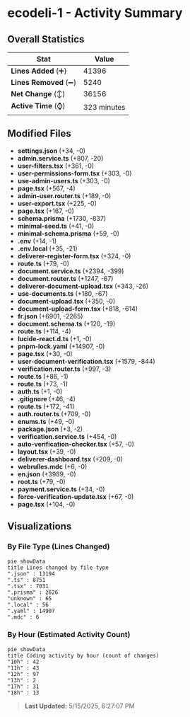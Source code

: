 # ecodeli-1 - Activity Summary 

## Overall Statistics

| Stat                   | Value                                                             |
| ---------------------- | ----------------------------------------------------------------- |
| **Lines Added** (➕)   | 41396                                          |
| **Lines Removed** (➖) | 5240                                        |
| **Net Change** (↕)    | 36156                |
| **Active Time** (⌚)   | 323 minutes |


## Modified Files
- **settings.json** (+34, -0)
- **admin.service.ts** (+807, -20)
- **user-filters.tsx** (+361, -0)
- **user-permissions-form.tsx** (+303, -0)
- **use-admin-users.ts** (+303, -0)
- **page.tsx** (+567, -4)
- **admin-user.router.ts** (+189, -0)
- **user-export.tsx** (+225, -0)
- **page.tsx** (+167, -0)
- **schema.prisma** (+1730, -837)
- **minimal-seed.ts** (+41, -0)
- **minimal-schema.prisma** (+59, -0)
- **.env** (+14, -1)
- **.env.local** (+35, -21)
- **deliverer-register-form.tsx** (+324, -0)
- **route.ts** (+79, -0)
- **document.service.ts** (+2394, -399)
- **document.router.ts** (+1247, -67)
- **deliverer-document-upload.tsx** (+343, -26)
- **use-documents.ts** (+180, -67)
- **document-upload.tsx** (+350, -0)
- **document-upload-form.tsx** (+818, -614)
- **fr.json** (+6901, -2265)
- **document.schema.ts** (+120, -19)
- **route.ts** (+114, -4)
- **lucide-react.d.ts** (+1, -0)
- **pnpm-lock.yaml** (+14907, -0)
- **page.tsx** (+30, -0)
- **user-document-verification.tsx** (+1579, -844)
- **verification.router.ts** (+997, -3)
- **route.ts** (+86, -1)
- **route.ts** (+73, -1)
- **auth.ts** (+1, -0)
- **.gitignore** (+46, -4)
- **route.ts** (+172, -41)
- **auth.router.ts** (+709, -0)
- **enums.ts** (+49, -0)
- **package.json** (+3, -2)
- **verification.service.ts** (+454, -0)
- **auto-verification-checker.tsx** (+57, -0)
- **layout.tsx** (+39, -0)
- **deliverer-dashboard.tsx** (+209, -0)
- **webrulles.mdc** (+6, -0)
- **en.json** (+3989, -0)
- **root.ts** (+79, -0)
- **payment.service.ts** (+34, -0)
- **force-verification-update.tsx** (+67, -0)
- **page.tsx** (+104, -0)

## Visualizations

### By File Type (Lines Changed)

```mermaid
pie showData
title Lines changed by file type
".json" : 13194
".ts" : 8751
".tsx" : 7031
".prisma" : 2626
"unknown" : 65
".local" : 56
".yaml" : 14907
".mdc" : 6
```

### By Hour (Estimated Activity Count)

```mermaid
pie showData
title Coding activity by hour (count of changes)
"10h" : 42
"11h" : 43
"12h" : 97
"13h" : 2
"17h" : 31
"18h" : 13
```


> **Last Updated:** 5/15/2025, 6:27:07 PM